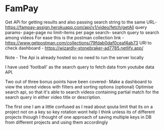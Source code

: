 # FamPay

Get APi for getting results and also passing search string to the same 
URL- https://fampay-assign.herokuapp.com/api/v1/video/fetch/getAll
query params-
    page-page no
    limit-items per page
    search- search query to search among videos
For ease this is the postman collection link -https://www.getpostman.com/collections/79fdab0daf0ceaf4ab73
URl to check dashboard - https://wizardly-stonebraker-ad7785.netlify.app/

Note - 
  The Api is already hosted so no need to run the server locally

  I have used 'football' as the search query to fetch data from youtube data API.

  Two out of three bonus points have been covered-
    Make a dashboard to view the stored videos with filters and sorting options (optional)
    Optimise search api, so that it's able to search videos containing partial match for the search query in either video title or description.
  
  The first one I am a little confused as I read about qouta limit that its on a project not on a key so key rotation wont help I think unless its of different projects thiough I thought of one approach of saving multiple keys in DB from different projects and using them accordingly 
  